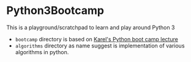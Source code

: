 # Python3Bootcamp
This is a playground/scratchpad to learn and play around Python 3 
* `bootcamp` directory is based on [Karel's Python boot camp lecture](http://kubat.nl/pages/lectures)
* `algorithms` directory as name suggest is implementation of various algorithms in python.
